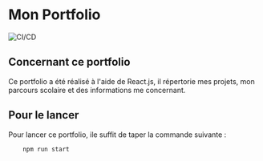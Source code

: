 # Mon Portfolio
![CI/CD](https://github.com/kevintsi/my-portfolio/workflows/Node.js%20CI/badge.svg)
## Concernant ce portfolio

Ce portfolio a été réalisé à l'aide de React.js, il répertorie mes projets, mon parcours scolaire et des informations me concernant.

## Pour le lancer

Pour lancer ce portfolio, ile suffit de taper la commande suivante :

```bash
    npm run start
```